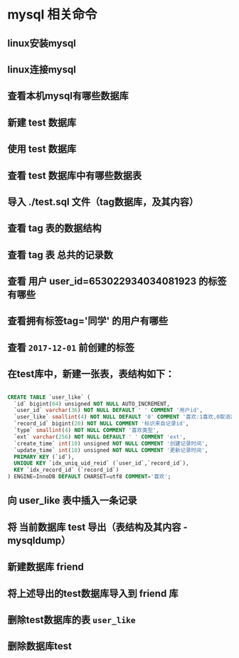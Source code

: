 # mysql 相关命令

## linux安装mysql

## linux连接mysql

## 查看本机mysql有哪些数据库

## 新建 test 数据库

## 使用 test 数据库

## 查看 test 数据库中有哪些数据表

## 导入 ./test.sql 文件（tag数据库，及其内容）

## 查看 tag 表的数据结构

## 查看 tag 表 总共的记录数

## 查看 用户 user_id=653022934034081923 的标签有哪些

## 查看拥有标签tag='同学' 的用户有哪些

## 查看 `2017-12-01` 前创建的标签


## 在test库中，新建一张表，表结构如下：

```sql

CREATE TABLE `user_like` (
  `id` bigint(64) unsigned NOT NULL AUTO_INCREMENT,
  `user_id` varchar(36) NOT NULL DEFAULT ' ' COMMENT '用户id',
  `user_like` smallint(4) NOT NULL DEFAULT '0' COMMENT '喜欢:1喜欢,0取消喜欢',
  `record_id` bigint(20) NOT NULL COMMENT '标识来自记录id',
  `type` smallint(4) NOT NULL COMMENT '喜欢类型',
  `ext` varchar(256) NOT NULL DEFAULT ' ' COMMENT 'ext',
  `create_time` int(10) unsigned NOT NULL COMMENT '创建记录时间',
  `update_time` int(10) unsigned NOT NULL COMMENT '更新记录时间',
  PRIMARY KEY (`id`),
  UNIQUE KEY `idx_uniq_uid_reid` (`user_id`,`record_id`),
  KEY `idx_record_id` (`record_id`)
) ENGINE=InnoDB DEFAULT CHARSET=utf8 COMMENT='喜欢';   

```

## 向 user_like 表中插入一条记录

## 将 当前数据库 test 导出（表结构及其内容 - mysqldump）


## 新建数据库 friend

## 将上述导出的test数据库导入到 friend 库

## 删除test数据库的表 `user_like`

## 删除数据库test